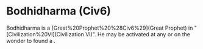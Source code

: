 # Bodhidharma (Civ6)

Bodhidharma is a [Great%20Prophet%20%28Civ6%29](Great Prophet) in "[Civilization%20VI](Civilization VI)". He may be activated at any or on the wonder to found a .